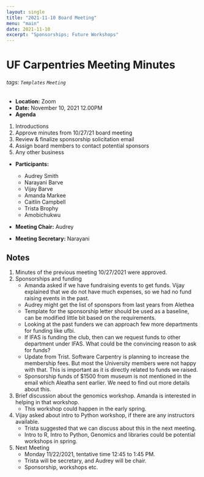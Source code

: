 ```yaml
---
layout: single
title: "2021-11-10 Board Meeting"
menu: "main"
date: 2021-11-10
excerpt: "Sponsorships; Future Workshops"
---
```


UF Carpentries Meeting Minutes
===

###### tags: `Templates` `Meeting`

- **Location:** Zoom
- **Date:** November 10, 2021 12.00PM
- **Agenda**
1. Introductions
2. Approve minutes from 10/27/21 board meeting
3. Review & finalize sponsorship solicitation email
4. Assign board members to contact potential sponsors
5. Any other business
 

- **Participants:**
    - Audrey Smith
    - Narayani Barve
    - Vijay Barve
    - Amanda Markee
    - Caitlin Campbell
    - Trista Brophy
    - Amobichukwu 
    

- **Meeting Chair:** Audrey
- **Meeting Secretary:** Narayani 


## Notes 
<!-- Other important details discussed during the meeting can be entered here. -->
1. Minutes of the previous meeting 10/27/2021 were approved.
2. Sponsorships and funding
    - Amanda asked if we have fundraising events to get funds. Vijay explained that we do not have much expenses, so we had no fund raising events in the past. 
    - Audrey might get the list of sponspors from last years from Alethea
    - Template for the sponsorship letter should be used as a baseline, can be modified little bit based on the requirements.
    - Looking at the past funders we can approach few more departments for funding like ufbi.
    - If IFAS is funding the club, then can we request funds to other department under IFAS. What could be the convincing reason to ask for funds?
    - Update from Trist. Software Carpentry is planning to increase the membership fees. But most the University members were not happy with that. This is important as it is directly related to funds we raised. 
    - Sponsorship funds of $1500 from museum is not mentioned in the email which Aleatha sent earlier. We need to find out more details about this.
3. Brief discussion about the genomics workshop. Amanda is interested in helping in that workshop. 
    -  This workshop could happen in the early spring. 
4. Vijay asked about intro to Python workshop, if there are any instructors available. 
    - Trista suggested that we can discuss about this in the next meeting. 
    - Intro to R, Intro to Python, Genomics and libraries could be potential workshops in spring. 
5. Next Meeting 
    - Monday 11/22/2021, tentative time 12:45 to 1:45 PM. 
    - Trista will be secretary, and Audrey will be chair. 
    - Sponsorship, workshops etc. 
 
